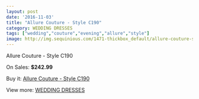 ```yaml
---
layout: post
date: '2016-11-03'
title: "Allure Couture - Style C190"
category: WEDDING DRESSES
tags: ["wedding","couture","evening","allure","style"]
image: http://img.sequinious.com/1471-thickbox_default/allure-couture-style-c190.jpg
---
```

Allure Couture - Style C190

On Sales: **$242.99**
<a href="https://www.sequinious.com/wedding-dresses/557-allure-couture-style-c190.html"><amp-img layout="responsive" width="600" height="600" src="//img.sequinious.com/1471-thickbox_default/allure-couture-style-c190.jpg" alt="Allure Couture - Style C190 0" /></a>
<a href="https://www.sequinious.com/wedding-dresses/557-allure-couture-style-c190.html"><amp-img layout="responsive" width="600" height="600" src="//img.sequinious.com/1472-thickbox_default/allure-couture-style-c190.jpg" alt="Allure Couture - Style C190 1" /></a>

Buy it: [Allure Couture - Style C190](https://www.sequinious.com/wedding-dresses/557-allure-couture-style-c190.html "Allure Couture - Style C190")

View more: [WEDDING DRESSES](https://www.sequinious.com/2-wedding-dresses "WEDDING DRESSES")
